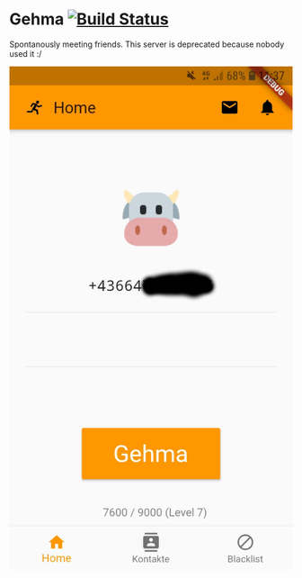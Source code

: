 # Gehma [![Build Status](https://travis-ci.org/kper/gehma_server.svg?branch=master)](https://travis-ci.org/kper/gehma_server)

Spontanously meeting friends. This server is deprecated because nobody used it :/

![Main Screen](./v0.6.0_screen.jpg)
